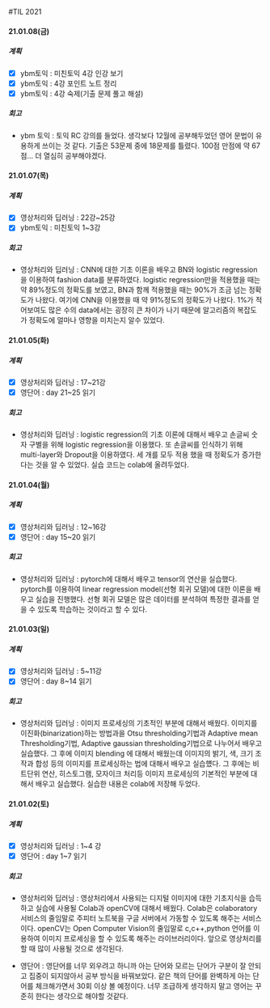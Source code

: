 #TIL 2021

#### 21.01.08(금)

##### 계획

- [x] ybm토익 : 미친토익 4강 인강 보기
- [x] ybm토익 : 4강 포인트 노트 정리
- [x] ybm토익 : 4강 숙제(기출 문제 풀고 해설)

##### 회고

- ybm 토익
: 토익 RC 강의를 들었다. 생각보다 12월에 공부해두었던 영어 문법이 유용하게 쓰이는 것 같다. 기출은 53문제 중에 18문제를 틀렸다. 100점 만점에 약 67점... 더 열심히 공부해야겠다.

#### 21.01.07(목)

##### 계획

- [x] 영상처리와 딥러닝 : 22강~25강
- [x] ybm토익 : 미친토익 1~3강

##### 회고

- 영상처리와 딥러닝
: CNN에 대한 기초 이론을 배우고 BN와 logistic regression을 이용하여 fashion data를 분류하였다.
logistic regression만을 적용했을 때는 약 89%정도의 정확도를 보였고, BN과 함께 적용했을 때는 90%가 조금 넘는 정확도가 나왔다. 여기에 CNN을 이용했을 때 약 91%정도의 정확도가 나왔다. 1%가 적어보여도 많은 수의 data에서는 굉장히 큰 차이가 나기 때문에 알고리즘의 복잡도가 정확도에 얼마나 영향을 미치는지 알수 있었다.

#### 21.01.05(화)

##### 계획

- [x] 영상처리와 딥러닝 : 17~21강
- [x] 영단어 : day 21~25 읽기

##### 회고

- 영상처리와 딥러닝
:  logistic regression의 기초 이론에 대해서 배우고 손글씨 숫자 구별을 위해 logistic regression을 이용했다. 또 손글씨를 인식하기 위해 multi-layer와 Dropout을 이용하였다. 세 개를 모두 적용 했을 때 정확도가 증가한다는 것을 알 수 있었다. 실습 코드는 colab에 올려두었다.


#### 21.01.04(월)

##### 계획

- [x] 영상처리와 딥러닝 : 12~16강
- [x] 영단어 : day 15~20 읽기

##### 회고

- 영상처리와 딥러닝
: pytorch에 대해서 배우고 tensor의 연산을 실습했다. pytorch를 이용하여 linear regression model(선형 회귀 모델)에 대한 이론을 배우고 실습을 진행했다. 선형 회귀 모델은 많은 데이터를 분석하여 특정한 결과를 얻을 수 있도록 학습하는 것이라고 할 수 있다.

#### 21.01.03(일)

##### 계획

- [x] 영상처리와 딥러닝 : 5~11강
- [x] 영단어 : day 8~14 읽기

##### 회고

- 영상처리와 딥러닝
: 이미지 프로세싱의 기초적인 부분에 대해서 배웠다. 이미지를 이진화(binarization)하는 방법과을 Otsu thresholding기법과 Adaptive mean Thresholding기법, Adaptive gaussian thresholding기법으로 나누어서 배우고 실습했다. 그 후에 이미지 blending 에 대해서 배웠는데 이미지의  밝기, 색, 크기 조작과 합성 등의 이미지를 프로세싱하는 법에 대해서 배우고 실습헀다. 그 후에는 비트단위 연산, 히스토그램, 모자이크 처리등 이미지 프로세싱의 기본적인 부분에 대해서 배우고 실습했다. 실습한 내용은 colab에 저장해 두었다.


#### 21.01.02(토)

##### 계획

- [x] 영상처리와 딥러닝 : 1~4 강
- [x] 영단어 : day 1~7 읽기

##### 회고

- 영상처리와 딥러닝
: 영상처리에서 사용되는 디지털 이미지에 대한 기초지식을 습득하고 실습에 사용될 Colab과 openCV에 대해서 배웠다. Colab은 colaboratory 서비스의 줄임말로 주피터 노트북을 구글 서버에서 가동할 수 있도록 해주는 서비스이다. openCV는 Open Computer Vision의 줄임말로 c,c++,python 언어를 이용하여 이미지 프로세싱을 할 수 있도록 해주는 라이브러리이다. 앞으로 영상처리를 할 때 많이 사용될 것으로 생각된다.

- 영단어
: 영단어를 너무 외우려고 하니까 아는 단어와 모르는 단어가 구분이 잘 안되고 집중이 되지않아서 공부 방식을 바꿔보았다. 같은 책의 단어를 완벽하게 아는 단어를 체크해가면서 30회 이상 볼 예정이다. 너무 조급하게 생각하지 말고 영어는 꾸준히 한다는 생각으로 해야할 것같다.
